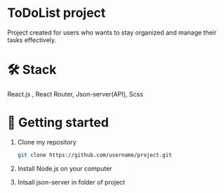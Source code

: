 # ToDoList project 

Project created for users who wants to stay organized and manage their tasks effectively.

# :hammer_and_wrench: Stack 

React.js , React Router, Json-server(API), Scss

# :rocket: Getting started


1. Clone my repository
   ```bash 
   git clone https://github.com/username/project.git

2. Install Node.js on your computer
   
3. Intsall json-server in folder of project
   ```bash npm install -g json-server 

   


